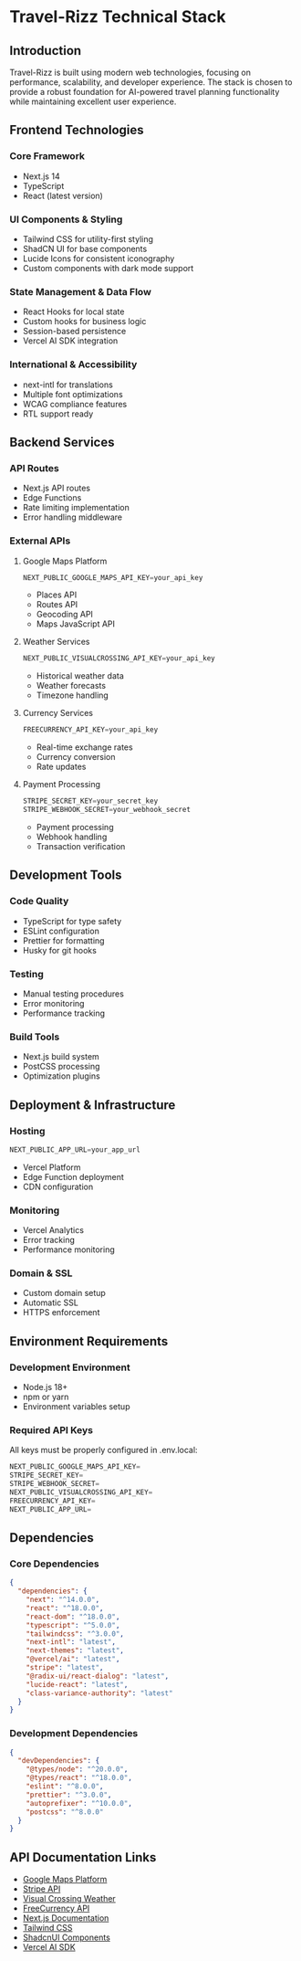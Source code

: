 # Travel-Rizz Technical Stack

## Introduction

Travel-Rizz is built using modern web technologies, focusing on performance, scalability, and developer experience. The stack is chosen to provide a robust foundation for AI-powered travel planning functionality while maintaining excellent user experience.

## Frontend Technologies

### Core Framework
- Next.js 14
- TypeScript
- React (latest version)

### UI Components & Styling
- Tailwind CSS for utility-first styling
- ShadCN UI for base components
- Lucide Icons for consistent iconography
- Custom components with dark mode support

### State Management & Data Flow
- React Hooks for local state
- Custom hooks for business logic
- Session-based persistence
- Vercel AI SDK integration

### International & Accessibility
- next-intl for translations
- Multiple font optimizations
- WCAG compliance features
- RTL support ready

## Backend Services

### API Routes
- Next.js API routes
- Edge Functions
- Rate limiting implementation
- Error handling middleware

### External APIs

1. Google Maps Platform
   ```typescript
   NEXT_PUBLIC_GOOGLE_MAPS_API_KEY=your_api_key
   ```
   - Places API
   - Routes API
   - Geocoding API
   - Maps JavaScript API

2. Weather Services
   ```typescript
   NEXT_PUBLIC_VISUALCROSSING_API_KEY=your_api_key
   ```
   - Historical weather data
   - Weather forecasts
   - Timezone handling

3. Currency Services
   ```typescript
   FREECURRENCY_API_KEY=your_api_key
   ```
   - Real-time exchange rates
   - Currency conversion
   - Rate updates

4. Payment Processing
   ```typescript
   STRIPE_SECRET_KEY=your_secret_key
   STRIPE_WEBHOOK_SECRET=your_webhook_secret
   ```
   - Payment processing
   - Webhook handling
   - Transaction verification

## Development Tools

### Code Quality
- TypeScript for type safety
- ESLint configuration
- Prettier for formatting
- Husky for git hooks

### Testing
- Manual testing procedures
- Error monitoring
- Performance tracking

### Build Tools
- Next.js build system
- PostCSS processing
- Optimization plugins

## Deployment & Infrastructure

### Hosting
```typescript
NEXT_PUBLIC_APP_URL=your_app_url
```
- Vercel Platform
- Edge Function deployment
- CDN configuration

### Monitoring
- Vercel Analytics
- Error tracking
- Performance monitoring

### Domain & SSL
- Custom domain setup
- Automatic SSL
- HTTPS enforcement

## Environment Requirements

### Development Environment
- Node.js 18+
- npm or yarn
- Environment variables setup

### Required API Keys
All keys must be properly configured in .env.local:
```typescript
NEXT_PUBLIC_GOOGLE_MAPS_API_KEY=
STRIPE_SECRET_KEY=
STRIPE_WEBHOOK_SECRET=
NEXT_PUBLIC_VISUALCROSSING_API_KEY=
FREECURRENCY_API_KEY=
NEXT_PUBLIC_APP_URL=
```

## Dependencies

### Core Dependencies
```json
{
  "dependencies": {
    "next": "^14.0.0",
    "react": "^18.0.0",
    "react-dom": "^18.0.0",
    "typescript": "^5.0.0",
    "tailwindcss": "^3.0.0",
    "next-intl": "latest",
    "next-themes": "latest",
    "@vercel/ai": "latest",
    "stripe": "latest",
    "@radix-ui/react-dialog": "latest",
    "lucide-react": "latest",
    "class-variance-authority": "latest"
  }
}
```

### Development Dependencies
```json
{
  "devDependencies": {
    "@types/node": "^20.0.0",
    "@types/react": "^18.0.0",
    "eslint": "^8.0.0",
    "prettier": "^3.0.0",
    "autoprefixer": "^10.0.0",
    "postcss": "^8.0.0"
  }
}
```

## API Documentation Links

- [Google Maps Platform](https://developers.google.com/maps/documentation)
- [Stripe API](https://stripe.com/docs/api)
- [Visual Crossing Weather](https://www.visualcrossing.com/resources/documentation/weather-api/timeline-weather-api/)
- [FreeCurrency API](https://freecurrencyapi.com/docs)
- [Next.js Documentation](https://nextjs.org/docs)
- [Tailwind CSS](https://tailwindcss.com/docs)
- [ShadcnUI Components](https://ui.shadcn.com/docs)
- [Vercel AI SDK](https://sdk.vercel.ai/docs)